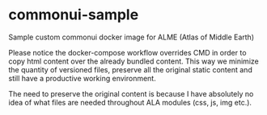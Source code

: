 # commonui-sample

Sample custom commonui docker image for ALME (Atlas of Middle Earth)

Please notice the docker-compose workflow overrides CMD in order to copy html content over the already bundled content. This way we minimize the quantity of versioned files, preserve all the original static content and still have a productive working environment.

The need to preserve the original content is because I have absolutely no idea of what files are needed throughout ALA modules (css, js, img etc.).
